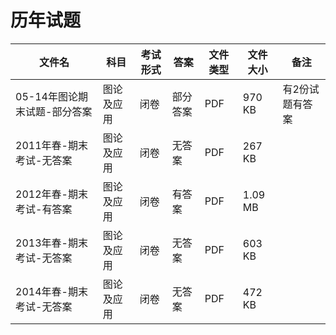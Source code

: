 # 历年试题

文件名|科目|考试形式|答案|文件类型|文件大小|备注
---|---|---|---|---|---|---
05-14年图论期末试题-部分答案|图论及应用|闭卷|部分答案|PDF|970 KB|有2份试题有答案
2011年春-期末考试-无答案|图论及应用|闭卷|无答案|PDF|267 KB
2012年春-期末考试-有答案|图论及应用|闭卷|有答案|PDF|1.09 MB
2013年春-期末考试-无答案|图论及应用|闭卷|无答案|PDF|603 KB
2014年春-期末考试-无答案|图论及应用|闭卷|无答案|PDF|472 KB
